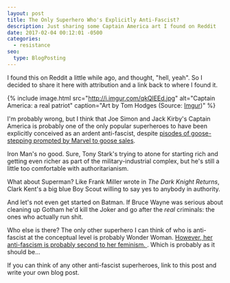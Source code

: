 ```yaml
---
layout: post
title: The Only Superhero Who's Explicitly Anti-Fascist?
description: Just sharing some Captain America art I found on Reddit
date: 2017-02-04 00:12:01 -0500
categories: 
  - resistance
seo:
  type: BlogPosting
---
```

I found this on Reddit a little while ago, and thought, "hell, yeah". So I decided to share it here with attribution and a link back to where I found it.

{% include image.html src="http://i.imgur.com/qkQlEEd.jpg" alt="Captain America: a real patriot" caption="Art by Tom Hodges (Source: [Imgur](http://imgur.com/qkQlEEd))" %}

I'm probably wrong, but I think that Joe Simon and Jack Kirby's Captain America is probably one of the only popular superheroes to have been explicitly conceived as an ardent anti-fascist, despite [pisodes of goose-stepping prompted by Marvel to goose sales](https://www.jacobinmag.com/2016/05/captain-america-fascist-hydra-marvel/).

Iron Man's no good. Sure, Tony Stark's trying to atone for starting rich and getting even richer as part of the military-industrial complex, but he's still a little too comfortable with authoritarianism.

What about Superman? Like Frank Miller wrote in *The Dark Knight Returns*, Clark Kent's a big blue Boy Scout willing to say yes to anybody in authority.

And let's not even get started on Batman. If Bruce Wayne was serious about cleaning up Gotham he'd kill the Joker and go after the *real* criminals: the ones who actually run shit.

Who else is there? The only other superhero I can think of who is anti-fascist at the conceptual level is probably Wonder Woman. [However, her anti-fascism is probably second to her feminism. ](http://www.newyorker.com/magazine/2014/09/22/last-amazon). Which is probably as it should be...

If you can think of any other anti-fascist superheroes, link to this post and write your own blog post.